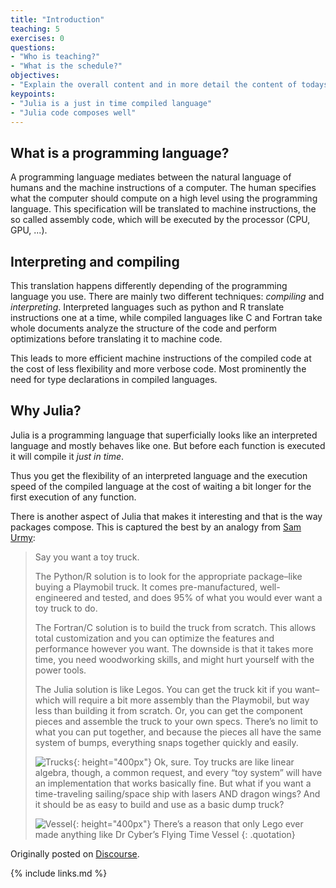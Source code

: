 ```yaml
---
title: "Introduction"
teaching: 5
exercises: 0
questions:
- "Who is teaching?"
- "What is the schedule?"
objectives:
- "Explain the overall content and in more detail the content of todays lesson."
keypoints:
- "Julia is a just in time compiled language"
- "Julia code composes well"
---
```


## What is a programming language?

A programming language mediates between the natural language of humans and the machine instructions of a computer.
The human specifies what the computer should compute on a high level using the programming language.
This specification will be translated to machine instructions, the so called assembly code, which will be executed by the processor (CPU, GPU, ...).

## Interpreting and compiling

This translation happens differently depending of the programming language you use.
There are mainly two different techniques: _compiling_ and _interpreting_.
Interpreted languages such as python and R translate instructions one at a time, while compiled languages like C and Fortran take whole documents analyze the structure of the code and perform optimizations before translating it to machine code.

This leads to more efficient machine instructions of the compiled code at the cost of less flexibility and more verbose code.
Most prominently the need for type declarations in compiled languages.

## Why Julia?

Julia is a programming language that superficially looks like an interpreted language and mostly behaves like one.
But before each function is executed it will compile it _just in time_.

Thus you get the flexibility of an interpreted language and the execution speed of the compiled language at the cost of waiting a bit longer for the first execution of any function.

There is another aspect of Julia that makes it interesting and that is the way packages compose.
This is captured the best by an analogy from [Sam Urmy](https://github.com/ElOceanografo):

> Say you want a toy truck.
>
> The Python/R solution is to look for the appropriate package–like buying a Playmobil truck. It comes pre-manufactured, well-engineered and tested, and does 95% of what you would ever want a toy truck to do.
>
> The Fortran/C solution is to build the truck from scratch. This allows total customization and you can optimize the features and performance however you want. The downside is that it takes more time, you need woodworking skills, and might hurt yourself with the power tools.
>
> The Julia solution is like Legos. You can get the truck kit if you want–which will require a bit more assembly than the Playmobil, but way less than building it from scratch. Or, you can get the component pieces and assemble the truck to your own specs. There’s no limit to what you can put together, and because the pieces all have the same system of bumps, everything snaps together quickly and easily.
>
> ![Trucks](https://aws1.discourse-cdn.com/business5/uploads/julialang/original/3X/5/2/52e63856ad9e23876cda4297a04171879fa625b4.jpeg){: height="400px"}
> Ok, sure. Toy trucks are like linear algebra, though, a common request, and every “toy system” will have an implementation that works basically fine. But what if you want a time-traveling sailing/space ship with lasers AND dragon wings? And it should be as easy to build and use as a basic dump truck?
>
> ![Vessel](https://aws1.discourse-cdn.com/business5/uploads/julialang/original/3X/2/8/2865d34fb35c181dc3c5c0f0b71915f31310269c.jpeg){: height="400px"}
> There’s a reason that only Lego ever made anything like Dr Cyber’s Flying Time Vessel
{: .quotation}

Originally posted on [Discourse](https://discourse.julialang.org/t/what-is-the-advantage-of-julia-over-fortran/65964/101).

{% include links.md %}
